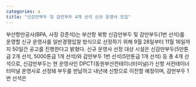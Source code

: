 ```yaml
---
categories: a
title: "신감만부두 및 감만부두 4개 선석 신규 운영사 모집"
---
```

부산항만공사(BPA, 사장 강준석)는 부산항 북항 신감만부두 및 감만부두(1번 선석)를 운영할 신규 운영사를 일반경쟁입찰 방식으로 선정하기 위해 9월 28일부터 11월 16일까지 50일간 공고를 진행한다고 밝혔다. 신규 운영사 선정 대상 시설은 신감만부두(5만톤급 2개 선석, 5000톤급 1개 선석)와 감만부두 1번 선석(5만톤급 1개 선석) 등 총 4개 선석으로, 신감만부두는 현 운영사인 DPCT(동원부산컨테이너터미널)가 신항 서컨테이너터미널 운영사로 선정돼 부두를 반납하고 내년에 신항으로 이전할 예정이며, 감만부두 1번 선석은
